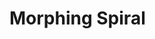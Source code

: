 # Morphing Spiral

<div id="example"></div>
<script type="application/javascript">
  new Vue({
    el: '#example',
    template: '<live-code class="full" :template="code" mode="html>iframe" :debounce="1000" />',
    data: {
      code: `
<script src="${location.origin+location.pathname}/global.js"><\/script>
<script src="${location.origin+location.pathname}/node_modules/vue/dist/vue.js"><\/script>

<body>

  <template>
    <i-scene>
      <i-node
        ref="rotator"
        size="1630 1630"
        align="0.5 0.5"
        mount-point="0.5 0.5"
        rotation="0 0 0"
      >
        <i-scene v-once>
          <i-node
            v-for="(n, i) of Array(400)"
            :key="i"
            size="0 0 0"
            align="0.5 0.5"
            :rotation="[0, 0, i * 10]"
          >
            <i-node
              :size="[50 - i % 50, 50 - i % 50, 0]"
              mount-point="0.5 0.5"
              :position="[0, i * 2, 0]"
              :style="{
                background: 'hsl(' + ((i * 2) % 360) + ', 90%, 78%)',
                borderRadius: (i % 50) + 'px',
              }"
            >
            </i-node>
          </i-node>
        </i-scene>
      </i-node>
    </i-scene>
  </template>

  <style>
    i-scene {
      background: #333;
    }
    html, body {
      width: 100%; height: 100%;
      padding: 0; margin: 0;
    }
  </style>

  <script>
    LUME.useDefaultNames()
    var template = document.querySelector('template')

    new Vue({
      el: template,
      template: template.innerHTML,
      mounted() {
        const rotator = this.$refs.rotator
        rotator.rotation = (x, y, z) => [x, y, z - 9.8]
      },
    })
  <\/script>

</body>

`
    }
  })
</script>

<!-- TODO show demo information without breaking the full height demo view:
- A ["picked" pen](https://codepen.io/trusktr/pen/JMMXPB) on CodePen!
- The 2D scene is defined using HTML
- JavaScript used for minimal animation
- Rendering: CSS3D -->
